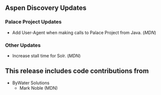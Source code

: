 ## Aspen Discovery Updates

### Palace Project Updates
- Add User-Agent when making calls to Palace Project from Java. (*MDN*)

### Other Updates
- Increase stall time for Solr. (*MDN*)

## This release includes code contributions from
- ByWater Solutions
    - Mark Noble (MDN)